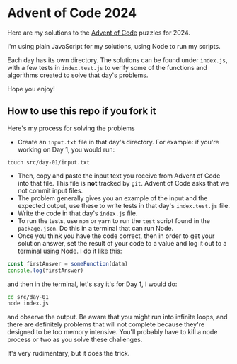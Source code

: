 # Advent of Code 2024

Here are my solutions to the [Advent of Code](https://adventofcode.com/2023) puzzles for 2024.

I'm using plain JavaScript for my solutions, using Node to run my scripts.

Each day has its own directory. The solutions can be found under `index.js`, with a few tests in `index.test.js` to verify some of the functions and algorithms created to solve that day's problems.

Hope you enjoy!

## How to use this repo if you fork it

Here's my process for solving the problems

- Create an `input.txt` file in that day's directory. For example: if you're working on Day 1, you would run:

```
touch src/day-01/input.txt
```

- Then, copy and paste the input text you receive from Advent of Code into that file. This file is **not** tracked by `git`. Advent of Code asks that we not commit input files.
- The problem generally gives you an example of the input and the expected output, use these to write tests in that day's `index.test.js` file.
- Write the code in that day's `index.js` file.
- To run the tests, use `npm` or `yarn` to run the `test` script found in the `package.json`. Do this in a terminal that can run Node.
- Once you think you have the code correct, then in order to get your solution answer, set the result of your code to a value and log it out to a terminal using Node. I do it like this:

```javascript
const firstAnswer = someFunction(data)
console.log(firstAnswer)
```

and then in the terminal, let's say it's for Day 1, I would do:

```bash
cd src/day-01
node index.js
```

and observe the output. Be aware that you might run into infinite loops, and there are definitely problems that will not complete because they're designed to be too memory intensive. You'll probably have to kill a node process or two as you solve these challenges.

It's very rudimentary, but it does the trick.
